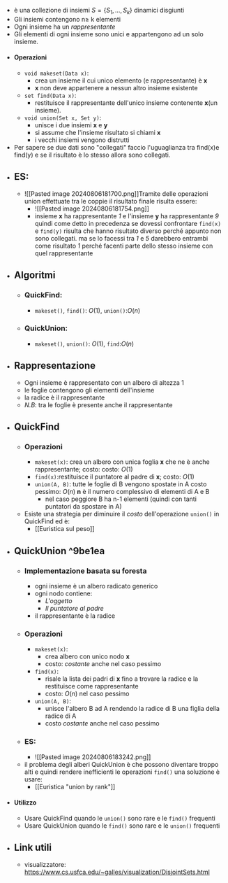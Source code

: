 - è una collezione di insiemi $S=\{S_{1},...,S_k\}$ dinamici disgiunti
- Gli insiemi contengono n$\geq$ k elementi
- Ogni insieme ha un _rappresentante_ 
- Gli elementi di ogni insieme sono unici e appartengono ad un solo insieme.
- #### Operazioni
	- `void makeset(Data x)`:
		- crea un insieme il cui unico elemento (e rappresentante) è __x__ 
		- __x__ non deve appartenere a nessun altro insieme esistente 
	- `set find(Data x)`:
		- restituisce il rappresentante dell'unico insieme contenente __x__(un insieme).
	- `void union(Set x, Set y)`:
		- unisce i due insiemi __x__ e __y__
		- si assume che l'insieme risultato si chiami __x__
		- i vecchi insiemi vengono distrutti
- Per sapere se due dati sono "collegati" faccio l'uguaglianza tra find(x)e find(y) e se il risultato è lo stesso allora sono collegati.
- ## ES:
	- ![[Pasted image 20240806181700.png]]Tramite delle operazioni union effettuate tra le coppie il risultato finale risulta essere:
		- ![[Pasted image 20240806181754.png]]
		- insieme __x__ ha rappresentante _1_ e l'insieme __y__ ha rappresentante _9_ quindi  come detto in precedenza se dovessi confrontare `find(x)` e `find(y)` risulta che hanno risultato diverso perché appunto non sono collegati. ma se lo facessi tra _1_ e _5_ darebbero entrambi come risultato _1_ perché facenti parte dello stesso insieme con quel rappresentante
- ## Algoritmi 
	- ### QuickFind:
		- `makeset()`, `find()`: $O(1)$, `union()`:$O(n)$ 
	- ### QuickUnion:
		- `makeset()`, `union()`: $O(1)$, `find`:$O(n)$
- ## Rappresentazione
	- Ogni insieme è rappresentato con un albero di altezza 1 
	- le foglie contengono gli elementi dell'insieme 
	- la radice è il rappresentante
	- _N.B_: tra le foglie è presente anche il rappresentante
- ## QuickFind
	- ### Operazioni 
		- `makeset(x)`: crea un albero con unica foglia __x__ che ne è anche rappresentante; costo: costo: $O(1)$
		- `find(x)`:restituisce il puntatore al padre di __x__; costo: $O(1)$
		- `union(A, B)`: tutte le foglie di B vengono spostate in A costo pessimo: $O(n)$ __n__ è il numero complessivo di elementi di A e B 
			- nel caso peggiore B ha n-1 elementi (quindi con tanti puntatori da spostare in A) 
	- Esiste una strategia per diminuire il _costo_ dell'operazione `union()` in QuickFind ed è:
		- [[Euristica sul peso]]
- ## QuickUnion ^9be1ea
	- ### Implementazione basata su foresta
		- ogni insieme è un albero radicato generico
		- ogni nodo contiene:
			- _L'oggetto_ 
			- _Il puntatore al padre_ 
		- il rappresentante è la radice
	- ### Operazioni
		- `makeset(x)`:
			- crea albero con unico nodo __x__
			- costo: _costante_ anche nel caso pessimo
		- `find(x)`:
			- risale la lista dei padri di __x__ fino a trovare la radice e la restituisce come rappresentante 
			- costo: $O(n)$ nel caso pessimo
		- `union(A, B)`:
			- unisce l'albero B ad A rendendo la radice di B una figlia della radice di A
			- costo _costante_ anche nel caso pessimo
	- ### ES:
		- ![[Pasted image 20240806183242.png]]
	- il problema degli alberi QuickUnion è che possono diventare troppo alti e quindi rendere inefficienti le operazioni `find()` una soluzione è usare:
		- [[Euristica "union by rank"]] 
- #### Utilizzo 
	- Usare QuickFind quando le `union()` sono rare e le `find()` frequenti 
	- Usare QuickUnion quando le `find()` sono rare e le `union()` frequenti 
- ## Link utili
	- visualizzatore: https://www.cs.usfca.edu/~galles/visualization/DisjointSets.html 



